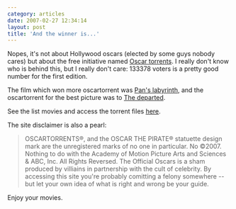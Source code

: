 ```yaml
---
category: articles
date: 2007-02-27 12:34:14
layout: post
title: 'And the winner is...'
---
```


<p>Nopes, it's not about Hollywood oscars (elected by some guys nobody cares) but about the free initiative named <a href="http://oscartorrents.com/">Oscar torrents</a>. I really don't know who is behind this, but I really don't care: 133378 voters is a pretty good number for the first edition.</p>

<p>The film which won more oscartorrent was <a href="http://www.panslabyrinth.com/">Pan's labyrinth</a>, and the oscartorrent for the best picture was to <a href="http://thedeparted.warnerbros.com/">The departed</a>.</p>

<p>See the list movies and access the torrent files <a href="http://oscartorrents.com/">here</a>.</p>

<p>The site disclaimer is also a pearl:</p>

<blockquote>OSCARTORRENTS®, and the OSCAR THE PIRATE® statuette design mark are the unregistered marks of no one in particular. No ©2007. Nothing to do with the Academy of Motion Picture Arts and Sciences & ABC, Inc. All Rights Reversed. The Official Oscars is a sham produced by villiains in partnership with the cult of celebrity. By accessing this site you're probably comitting a felony somewhere -- but let your own idea of what is right and wrong be your guide.</blockquote>

<p>Enjoy your movies.</p>
